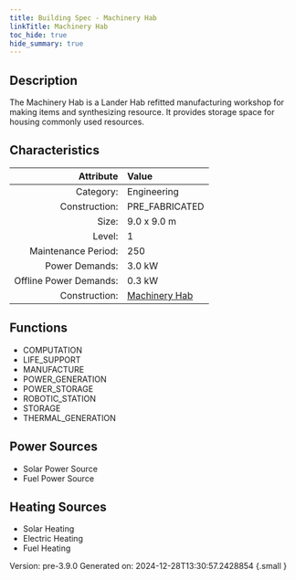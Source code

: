```yaml
---
title: Building Spec - Machinery Hab
linkTitle: Machinery Hab
toc_hide: true
hide_summary: true
---
```


## Description
The Machinery Hab is a Lander Hab refitted manufacturing workshop for making items and synthesizing resource. It provides storage space for housing commonly used resources.

## Characteristics

| Attribute      | Value |
|--------:|:------|
|Category:|Engineering|
|Construction:|PRE_FABRICATED|
|Size:|9.0 x 9.0 m|
|Level:|1|
|Maintenance Period:|250|
|Power Demands:|3.0 kW|
|Offline Power Demands:|0.3 kW|
|Construction:|[Machinery Hab](/docs/definitions/construction/machinery-hab)|

## Functions
      
- COMPUTATION
- LIFE_SUPPORT
- MANUFACTURE
- POWER_GENERATION
- POWER_STORAGE
- ROBOTIC_STATION
- STORAGE
- THERMAL_GENERATION


## Power Sources
      
- Solar Power Source
- Fuel Power Source

## Heating Sources

- Solar Heating
- Electric Heating
- Fuel Heating

Version: pre-3.9.0 Generated on: 2024-12-28T13:30:57.2428854
{.small }